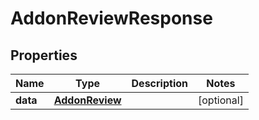# AddonReviewResponse

## Properties
Name | Type | Description | Notes
------------ | ------------- | ------------- | -------------
**data** | [**AddonReview**](AddonReview.md) |  |  [optional]

